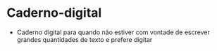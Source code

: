 # Caderno-digital
- Caderno digital para quando não estiver com vontade de escrever grandes quantidades de texto e prefere digitar
